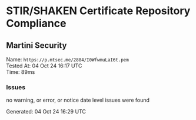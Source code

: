 # STIR/SHAKEN Certificate Repository Compliance

## Martini Security

Name: `https://p.mtsec.me/2884/I0WfwmuLaI6t.pem`\
Tested At: 04 Oct 24 16:17 UTC\
Time: 89ms

### Issues

no warning, or error, or notice date level issues were found

Generated: 04 Oct 24 16:29 UTC